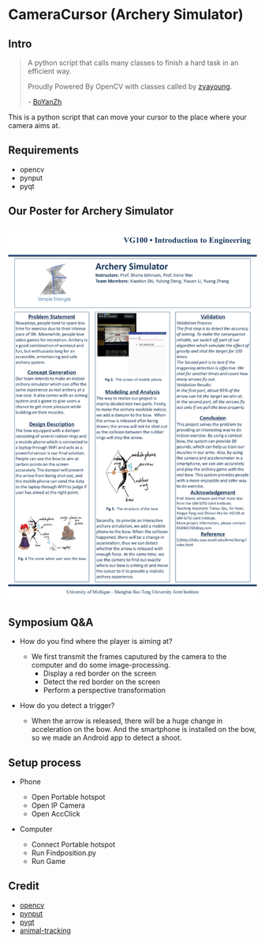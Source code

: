 # CameraCursor (Archery Simulator)

## Intro

> A python script that calls many classes to finish a hard task in an efficient way.
>
> Proudly Powered By OpenCV with classes called by [zyayoung](https://github.com/zyayoung).
>
> \- [BoYanZh](https://github.com/BoYanZh)

This is a python script that can move your cursor to the place where your camera aims at.

## Requirements

- opencv
- pynput
- pyqt

## Our Poster for Archery Simulator

![](https://raw.githubusercontent.com/zyayoung/CameraCursor/master/Group12_poster.jpg)

## Symposium Q&A

- How do you find where the player is aiming at?
  - We first transmit the frames caputured by the camera to the computer and do some image-processing.
    - Display a red border on the screen
    - Detect the red border on the screen
    - Perform a perspective transformation
    
- How do you detect a trigger?
  - When the arrow is released, there will be a huge change in acceleration on the bow. And the smartphone is installed on the bow, so we made an Android app to detect a shoot.

## Setup process

- Phone
    - Open Portable hotspot
    - Open IP Camera
    - Open AccClick

- Computer
    - Connect Portable hotspot
    - Run Findposition.py
    - Run Game
## Credit

- [opencv](https://github.com/opencv/opencv)
- [pynput](https://github.com/moses-palmer/pynput)
- [pyqt](https://pypi.org/project/PyQt5/)
- [animal-tracking](https://github.com/colinlaney/animal-tracking)
